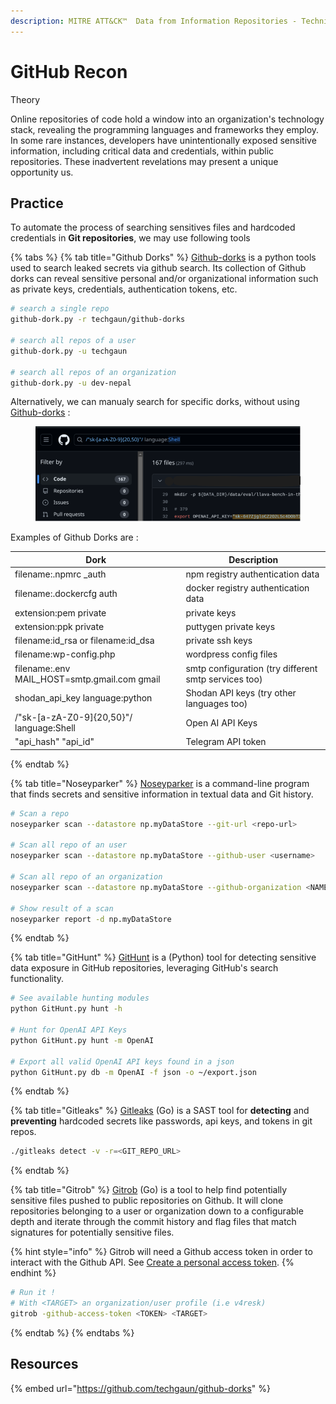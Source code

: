 ```yaml
---
description: MITRE ATT&CK™  Data from Information Repositories - Technique T1213
---
```


# GitHub Recon

Theory

Online repositories of code hold a window into an organization's technology stack, revealing the programming languages and frameworks they employ. In some rare instances, developers have unintentionally exposed sensitive information, including critical data and credentials, within public repositories. These inadvertent revelations may present a unique opportunity us.

## Practice

To automate the process of searching sensitives files and hardcoded credentials in **Git repositories**, we may use following tools

{% tabs %}
{% tab title="Github Dorks" %}
[Github-dorks](https://github.com/techgaun/github-dorks) is a python tools used to search leaked secrets via github search. Its collection of Github dorks can reveal sensitive personal and/or organizational information such as private keys, credentials, authentication tokens, etc.&#x20;

```bash
# search a single repo
github-dork.py -r techgaun/github-dorks

# search all repos of a user
github-dork.py -u techgaun  

# search all repos of an organization
github-dork.py -u dev-nepal
```

Alternatively, we can manualy search for specific dorks, without using [Github-dorks](https://github.com/techgaun/github-dorks) :&#x20;

<figure><img src="../../.gitbook/assets/Capture d’écran_2024-08-22_00-29-55 (1).png" alt=""><figcaption></figcaption></figure>

Examples of Github Dorks are :

| Dork                                           | Description                                          |
| ---------------------------------------------- | ---------------------------------------------------- |
| filename:.npmrc \_auth                         | npm registry authentication data                     |
| filename:.dockercfg auth                       | docker registry authentication data                  |
| extension:pem private                          | private keys                                         |
| extension:ppk private                          | puttygen private keys                                |
| filename:id\_rsa or filename:id\_dsa           | private ssh keys                                     |
| filename:wp-config.php                         | wordpress config files                               |
| filename:.env MAIL\_HOST=smtp.gmail.com gmail  | smtp configuration (try different smtp services too) |
| shodan\_api\_key language:python               | Shodan API keys (try other languages too)            |
| /"sk-\[a-zA-Z0-9]{20,50}"/ language:Shell      | Open AI API Keys                                     |
| "api\_hash" "api\_id"                          | Telegram API token                                   |
{% endtab %}

{% tab title="Noseyparker" %}
[Noseyparker](https://github.com/praetorian-inc/noseyparker) is a command-line program that finds secrets and sensitive information in textual data and Git history.

```bash
# Scan a repo
noseyparker scan --datastore np.myDataStore --git-url <repo-url>

# Scan all repo of an user
noseyparker scan --datastore np.myDataStore --github-user <username>

# Scan all repo of an organization
noseyparker scan --datastore np.myDataStore --github-organization <NAME>

# Show result of a scan
noseyparker report -d np.myDataStore
```
{% endtab %}

{% tab title="GitHunt" %}
[GitHunt](https://github.com/v4resk/GitHunt) is a (Python) tool for detecting sensitive data exposure in GitHub repositories, leveraging GitHub's search functionality.

```bash
# See available hunting modules
python GitHunt.py hunt -h

# Hunt for OpenAI API Keys
python GitHunt.py hunt -m OpenAI

# Export all valid OpenAI API keys found in a json 
python GitHunt.py db -m OpenAI -f json -o ~/export.json
```
{% endtab %}

{% tab title="Gitleaks" %}
[Gitleaks](https://github.com/gitleaks/gitleaks) (Go) is a SAST tool for **detecting** and **preventing** hardcoded secrets like passwords, api keys, and tokens in git repos.

```bash
./gitleaks detect -v -r=<GIT_REPO_URL>
```
{% endtab %}

{% tab title="Gitrob" %}
[Gitrob](https://github.com/michenriksen/gitrob) (Go) is a tool to help find potentially sensitive files pushed to public repositories on Github. It will clone repositories belonging to a user or organization down to a configurable depth and iterate through the commit history and flag files that match signatures for potentially sensitive files.

{% hint style="info" %}
Gitrob will need a Github access token in order to interact with the Github API. See [Create a personal access token](https://help.github.com/articles/creating-a-personal-access-token-for-the-command-line/).
{% endhint %}

```bash
# Run it !
# With <TARGET> an organization/user profile (i.e v4resk)
gitrob -github-access-token <TOKEN> <TARGET> 
```
{% endtab %}
{% endtabs %}

## Resources

{% embed url="https://github.com/techgaun/github-dorks" %}
